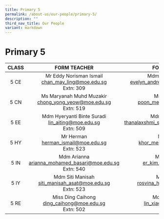 ```yaml
---
title: Primary 5
permalink: /about-us/our-people/primary-5/
description: ""
third_nav_title: Our People
variant: markdown
---
```

# Primary 5

| CLASS |                               FORM TEACHER                              |                                  FORM TEACHER                                 |
|:-----:|:-----------------------------------------------------------------------:|:-----------------------------------------------------------------------------:|
|  5 CE | Mr Eddy Norisman Ismail<br>[chan_may_ling@moe.edu.sg](mailto:chan_may_ling@moe.edu.sg)<br>Extn: 309  |       Mdm Tan Siew Ching<br>[evelyn_andrewina_yeo@moe.edu.sg](mailto:evelyn_andrewina_yeo@moe.edu.sg)<br>Extn: 522          |
|  5 CN |      Ms Maryanah Muhd Muzakir <br>[chong_yong_yeow@moe.edu.sg](mailto:chong_yong_yeow@moe.edu.sg)<br>Extn: 519      |       Mr Ng Teng Yik<br>[poon_mei_ming@moe.edu.sg](mailto:poon_mei_ming@moe.edu.sg)<br>Extn: 303            |
|  5 EE | Mdm Hyeryanti Binte Suradi <br>[lin_aiting@moe.edu.sg](mailto:lin_aiting@moe.edu.sg)<br>Extn: 509 |  Mdm Lim Lay Chin <br>[thanalaxshmi_sellakumaran@moe.edu.sg](mailto:thanalaxshmi_sellakumaran@moe.edu.sg)<br>Extn: 302  |
|  5 HY | Mr Herman<br>[herman_ismail@moe.edu.sg](mailto:herman_ismail@moe.edu.sg)<br>Extn: 523  |         Mdm Nicole <br>[khor_mei_zhen@moe.edu.sg](mailto:khor_mei_zhen@moe.edu.sg)<br>Extn: 510           
|  5 IN |  Mdm Arianna<br>[arianna_mohamed_basari@moe.edu.sg](mailto:arianna_mohamed_basari@moe.edu.sg)<br>Extn: 540        |   Mr Er Kim Hoe <br>[er_kim_hoe@moe.edu.sg](mailto:er_kim_hoe@moe.edu.sg)<br>Extn: 301         |
|  5 IY | Mdm Siti Manisah <br>[siti_manisah_asat@moe.edu.sg](mailto:siti_manisah_asat@moe.edu.sg)<br>Extn: 523      |   Mdm Rosvina <br>[rosvina_hamzah@moe.edu.sg](mailto:rosvina_hamzah@moe.edu.sg)<br>Extn: ***  
|  5 RE |Miss Ding Caihong <br>[ding_caihong@moe.edu.sg](mailto:ding_caihong@moe.edu.sg)<br>Extn: 502          |  Mdm Lin Xiaojun<br>[lin_xiaojun@moe.edu.sg](mailto:lin_xiaojun@moe.edu.sg)<br>Extn: 308    ||